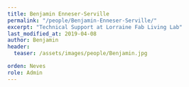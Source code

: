 ```yaml
---
title: Benjamin Enneser-Serville
permalink: "/people/Benjamin-Enneser-Serville/"
excerpt: "Technical Support at Lorraine Fab Living Lab"
last_modified_at: 2019-04-08
author: Benjamin
header:
  teaser: /assets/images/people/Benjamin.jpg

orden: Neves
role: Admin
---
```



